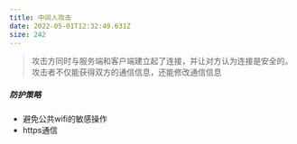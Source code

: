 ```yaml
---
title: 中间人攻击
date: 2022-05-01T12:32:49.631Z
size: 242
---
```

> 攻击方同时与服务端和客户端建立起了连接，并让对方认为连接是安全的。攻击者不仅能获得双方的通信信息，还能修改通信信息

##### 防护策略

- 避免公共wifi的敏感操作
- https通信
